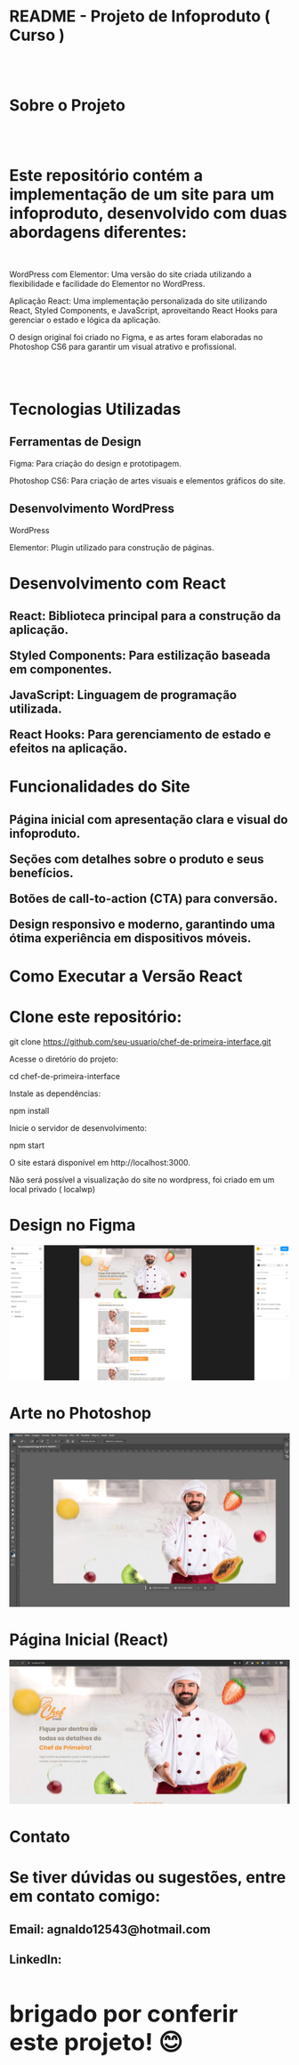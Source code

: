 <h1>README - Projeto de Infoproduto ( Curso )</h1>
<br>
<br>
<h1>Sobre o Projeto</h1>
<br>
<br>
<h1>Este repositório contém a implementação de um site para um infoproduto, desenvolvido com duas abordagens diferentes:</h1>
<br>
<p>WordPress com Elementor: Uma versão do site criada utilizando a flexibilidade e facilidade do Elementor no WordPress.</p>

<p>Aplicação React: Uma implementação personalizada do site utilizando React, Styled Components, e JavaScript, aproveitando React Hooks para gerenciar o estado e lógica da aplicação.</p>

<p>O design original foi criado no Figma, e as artes foram elaboradas no Photoshop CS6 para garantir um visual atrativo e profissional.</p>
<br>
<br>
<h1>Tecnologias Utilizadas</h1>

<h2>Ferramentas de Design</h2>

Figma: Para criação do design e prototipagem.

Photoshop CS6: Para criação de artes visuais e elementos gráficos do site.

<h2>Desenvolvimento WordPress</h2>

WordPress

Elementor: Plugin utilizado para construção de páginas.

<h1>Desenvolvimento com React</h1>

<h2>React: Biblioteca principal para a construção da aplicação.

Styled Components: Para estilização baseada em componentes.

JavaScript: Linguagem de programação utilizada.

React Hooks: Para gerenciamento de estado e efeitos na aplicação. </h2>

<h1>Funcionalidades do Site</h1>

<h2>Página inicial com apresentação clara e visual do infoproduto.

Seções com detalhes sobre o produto e seus benefícios.

Botões de call-to-action (CTA) para conversão.

Design responsivo e moderno, garantindo uma ótima experiência em dispositivos móveis.</h2>

<h1>Como Executar a Versão React</h1>

<h1>Clone este repositório:</h1>

git clone https://github.com/seu-usuario/chef-de-primeira-interface.git

Acesse o diretório do projeto:

cd chef-de-primeira-interface

Instale as dependências:

npm install

Inicie o servidor de desenvolvimento:

npm start

O site estará disponível em http://localhost:3000.

</h1>Não será possível a visualização do site no wordpress, foi criado em um local privado ( localwp)</h1>


<h1>Design no Figma</h1>

<img src="https://github.com/MahFelix/chef-de-primeira-interface/blob/master/src/assets/DesignFigma.jpeg"> 

<h1>Arte no Photoshop</h1>

<img src="https://github.com/MahFelix/chef-de-primeira-interface/blob/master/src/assets/BGChefdePrimeiraCS6.jpeg"> 

<h1>Página Inicial (React)</h1>

<img src="https://github.com/MahFelix/chef-de-primeira-interface/blob/master/src/assets/AppReactChef.jpeg"> 

<h1>Contato</h1>

<h1>Se tiver dúvidas ou sugestões, entre em contato comigo:</h1>

<h2>Email: agnaldo12543@hotmail.com</h2>

<h2>LinkedIn: <a https://www.linkedin.com/in/agnaldofelix/) />

<h1>brigado por conferir este projeto! 😊</h1>

